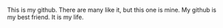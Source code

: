 This is my github. There are many like it, but this one is mine. My github is my best friend. It is my life.
